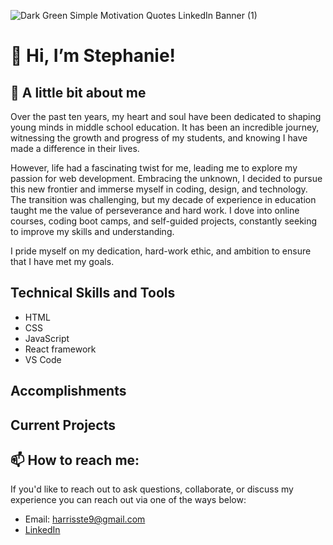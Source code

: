 ![Dark Green Simple Motivation Quotes LinkedIn Banner (1)](https://github.com/HarrisSte/HarrisSte/assets/126029841/b4e7b869-ab7e-4eaa-b078-607b40052ac7)

# 👋 Hi, I’m Stephanie!
## 🌱 A little bit about me
Over the past ten years, my heart and soul have been dedicated to shaping young minds in middle school education. It has been an incredible journey, witnessing the growth and progress of my students, and knowing I have made a difference in their lives.

However, life had a fascinating twist for me, leading me to explore my passion for web development. Embracing the unknown, I decided to pursue this new frontier and immerse myself in coding, design, and technology. The transition was challenging, but my decade of experience in education taught me the value of perseverance and hard work. I dove into online courses, coding boot camps, and self-guided projects, constantly seeking to improve my skills and understanding.

I pride myself on my dedication, hard-work ethic, and ambition to ensure that I have met my goals. 

## Technical Skills and Tools
- HTML
- CSS
- JavaScript
- React framework
- VS Code

## Accomplishments

## Current Projects

## 📫 How to reach me: 
If you'd like to reach out to ask questions, collaborate, or discuss my experience you can reach out via one of the ways below:
- Email: harrisste9@gmail.com
- [LinkedIn]()

